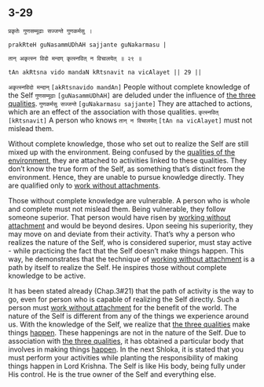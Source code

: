 ## 3-29


```shloka-sa
प्रकृतेः गुणसम्मूढाः सज्जन्ते गुणकर्मसु ।
```
```shloka-sa-hk
prakRteH guNasammUDhAH sajjante guNakarmasu |
```
```shloka-sa
तान् अकृत्स्न विदो मन्दण् कृत्स्नवित् न विचालयेत् ॥ २९ ॥
```
```shloka-sa-hk
tAn akRtsna vido mandaN kRtsnavit na vicAlayet || 29 ||
```

`अकृत्स्नविदो मन्दान्` `[akRtsnavido mandAn]` People without complete knowledge of the Self `गुणसम्मूढाः` `[guNasammUDhAH]` are deluded under the influence of [the three qualities](satva_rajas_tamas). `गुणकर्मसु सज्जन्ते` `[guNakarmasu sajjante]` They are attached to actions, which are an effect of the association with those qualities. `कृत्स्नवित्` `[kRtsnavit]` A person who knows `तान् न विचालयेत्` `[tAn na vicAlayet]` must not mislead them.

Without complete knowledge, those who set out to realize the Self are still mixed up with the environment. Being confused by the [qualities of the environment](satva_rajas_tamas), they are attached to activities linked to these qualities. They don’t know the true form of the Self, as something that’s distinct from the environment. Hence, they are unable to pursue knowledge directly. They are qualified only to [work without attachments](karmayOga_a_defn).



Those without complete knowledge are vulnerable. A person who is whole and complete must not mislead them. Being vulnerable, they follow someone superior. That person would have risen by [working without attachment](karmayoga) and would be beyond desires. Upon seeing his superiority, they may move on and deviate from their activity. 
That’s why a person who realizes the nature of the Self, who is considered superior, must stay active - while practicing the fact that the Self doesn’t make things happen. This way, he demonstrates that the technique of [working without attachment](karmayoga) is a path by itself to realize the Self. He inspires those without complete knowledge to be active.



It has been stated already (Chap.3#21) that the path of activity is the way to go, even for person who is capable of realizing the Self directly. Such a person must [work without attachment](karmayOga_a_defn) for the benefit of the world. 
The nature of the Self is different from any of the things we experience around us. With the knowledge of the Self, we realize that [the three qualities](satva_rajas_tamas) make things [happen](actions_and_happenings). These happenings are not in the nature of the Self. Due to association with [the three qualities](satva_rajas_tamas), it has obtained a particular body that involves in making things [happen](actions_and_happenings).
In the next Shloka, it is stated that you must perform your activities while planting the responsibility of making things happen in Lord Krishna. The Self is like His body, being fully under His control. He is the true owner of the Self and everything else. 

